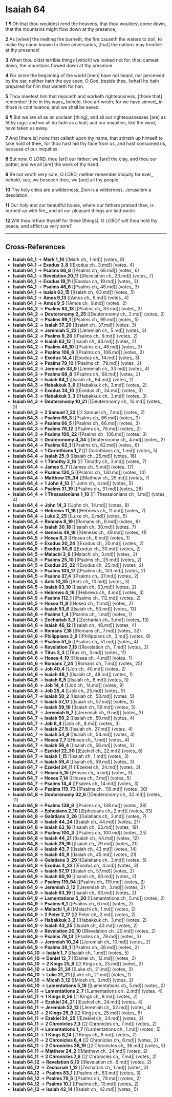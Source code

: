 # Isaiah 64

**1** ¶ Oh that thou wouldest rend the heavens, that thou wouldest come down, that the mountains might flow down at thy presence,

**2** As [when] the melting fire burneth, the fire causeth the waters to boil, to make thy name known to thine adversaries, [that] the nations may tremble at thy presence!

**3** When thou didst terrible things [which] we looked not for, thou camest down, the mountains flowed down at thy presence.

**4** For since the beginning of the world [men] have not heard, nor perceived by the ear, neither hath the eye seen, O God, beside thee, [what] he hath prepared for him that waiteth for him.

**5** Thou meetest him that rejoiceth and worketh righteousness, [those that] remember thee in thy ways_ behold, thou art wroth; for we have sinned_ in those is continuance, and we shall be saved.

**6** ¶ But we are all as an unclean [thing], and all our righteousnesses [are] as filthy rags; and we all do fade as a leaf; and our iniquities, like the wind, have taken us away.

**7** And [there is] none that calleth upon thy name, that stirreth up himself to take hold of thee_ for thou hast hid thy face from us, and hast consumed us, because of our iniquities.

**8** But now, O LORD, thou [art] our father; we [are] the clay, and thou our potter; and we all [are] the work of thy hand.

**9** Be not wroth very sore, O LORD, neither remember iniquity for ever_ behold, see, we beseech thee, we [are] all thy people.

**10** Thy holy cities are a wilderness, Zion is a wilderness, Jerusalem a desolation.

**11** Our holy and our beautiful house, where our fathers praised thee, is burned up with fire_ and all our pleasant things are laid waste.

**12** Wilt thou refrain thyself for these [things], O LORD? wilt thou hold thy peace, and afflict us very sore?

---

## Cross-References

- **Isaiah 64_1** → **Mark 1_10** [[Mark ch_ 1.md]] (votes_ 8)
- **Isaiah 64_1** → **Exodus 3_8** [[Exodus ch_ 3.md]] (votes_ 4)
- **Isaiah 64_1** → **Psalms 68_8** [[Psalms ch_ 68.md]] (votes_ 6)
- **Isaiah 64_1** → **Revelation 20_11** [[Revelation ch_ 20.md]] (votes_ 7)
- **Isaiah 64_1** → **Exodus 19_11** [[Exodus ch_ 19.md]] (votes_ 3)
- **Isaiah 64_1** → **Psalms 46_6** [[Psalms ch_ 46.md]] (votes_ 3)
- **Isaiah 64_1** → **Isaiah 63_15** [[Isaiah ch_ 63.md]] (votes_ 5)
- **Isaiah 64_1** → **Amos 9_13** [[Amos ch_ 9.md]] (votes_ 4)
- **Isaiah 64_1** → **Amos 9_5** [[Amos ch_ 9.md]] (votes_ 2)
- **Isaiah 64_2** → **Psalms 83_13** [[Psalms ch_ 83.md]] (votes_ 2)
- **Isaiah 64_2** → **Deuteronomy 2_25** [[Deuteronomy ch_ 2.md]] (votes_ 2)
- **Isaiah 64_2** → **Psalms 99_1** [[Psalms ch_ 99.md]] (votes_ 5)
- **Isaiah 64_2** → **Isaiah 37_20** [[Isaiah ch_ 37.md]] (votes_ 3)
- **Isaiah 64_2** → **Jeremiah 5_22** [[Jeremiah ch_ 5.md]] (votes_ 3)
- **Isaiah 64_2** → **Psalms 9_20** [[Psalms ch_ 9.md]] (votes_ 2)
- **Isaiah 64_2** → **Isaiah 63_12** [[Isaiah ch_ 63.md]] (votes_ 2)
- **Isaiah 64_2** → **Psalms 46_10** [[Psalms ch_ 46.md]] (votes_ 3)
- **Isaiah 64_2** → **Psalms 106_8** [[Psalms ch_ 106.md]] (votes_ 2)
- **Isaiah 64_2** → **Exodus 14_4** [[Exodus ch_ 14.md]] (votes_ 3)
- **Isaiah 64_2** → **Psalms 79_10** [[Psalms ch_ 79.md]] (votes_ 2)
- **Isaiah 64_2** → **Jeremiah 33_9** [[Jeremiah ch_ 33.md]] (votes_ 4)
- **Isaiah 64_3** → **Psalms 68_8** [[Psalms ch_ 68.md]] (votes_ 2)
- **Isaiah 64_3** → **Isaiah 64_1** [[Isaiah ch_ 64.md]] (votes_ 2)
- **Isaiah 64_3** → **Habakkuk 3_6** [[Habakkuk ch_ 3.md]] (votes_ 2)
- **Isaiah 64_3** → **Exodus 34_10** [[Exodus ch_ 34.md]] (votes_ 3)
- **Isaiah 64_3** → **Habakkuk 3_3** [[Habakkuk ch_ 3.md]] (votes_ 3)
- **Isaiah 64_3** → **Deuteronomy 10_21** [[Deuteronomy ch_ 10.md]] (votes_ 3)
- **Isaiah 64_3** → **2 Samuel 7_23** [[2 Samuel ch_ 7.md]] (votes_ 2)
- **Isaiah 64_3** → **Psalms 66_3** [[Psalms ch_ 66.md]] (votes_ 3)
- **Isaiah 64_3** → **Psalms 66_5** [[Psalms ch_ 66.md]] (votes_ 3)
- **Isaiah 64_3** → **Psalms 76_12** [[Psalms ch_ 76.md]] (votes_ 2)
- **Isaiah 64_3** → **Psalms 106_22** [[Psalms ch_ 106.md]] (votes_ 3)
- **Isaiah 64_3** → **Deuteronomy 4_34** [[Deuteronomy ch_ 4.md]] (votes_ 2)
- **Isaiah 64_4** → **Psalms 62_1** [[Psalms ch_ 62.md]] (votes_ 6)
- **Isaiah 64_4** → **1 Corinthians 1_7** [[1 Corinthians ch_ 1.md]] (votes_ 5)
- **Isaiah 64_4** → **Isaiah 25_9** [[Isaiah ch_ 25.md]] (votes_ 16)
- **Isaiah 64_4** → **1 Timothy 3_16** [[1 Timothy ch_ 3.md]] (votes_ 7)
- **Isaiah 64_4** → **James 5_7** [[James ch_ 5.md]] (votes_ 17)
- **Isaiah 64_4** → **Psalms 130_5** [[Psalms ch_ 130.md]] (votes_ 14)
- **Isaiah 64_4** → **Matthew 25_34** [[Matthew ch_ 25.md]] (votes_ 7)
- **Isaiah 64_4** → **1 John 4_10** [[1 John ch_ 4.md]] (votes_ 5)
- **Isaiah 64_4** → **Psalms 31_19** [[Psalms ch_ 31.md]] (votes_ 28)
- **Isaiah 64_4** → **1 Thessalonians 1_10** [[1 Thessalonians ch_ 1.md]] (votes_ 4)
- **Isaiah 64_4** → **John 14_3** [[John ch_ 14.md]] (votes_ 8)
- **Isaiah 64_4** → **Hebrews 11_16** [[Hebrews ch_ 11.md]] (votes_ 7)
- **Isaiah 64_4** → **Luke 2_25** [[Luke ch_ 2.md]] (votes_ 5)
- **Isaiah 64_4** → **Romans 8_19** [[Romans ch_ 8.md]] (votes_ 6)
- **Isaiah 64_4** → **Isaiah 30_18** [[Isaiah ch_ 30.md]] (votes_ 7)
- **Isaiah 64_4** → **Genesis 49_18** [[Genesis ch_ 49.md]] (votes_ 11)
- **Isaiah 64_5** → **Hosea 6_3** [[Hosea ch_ 6.md]] (votes_ 1)
- **Isaiah 64_5** → **Exodus 20_24** [[Exodus ch_ 20.md]] (votes_ 2)
- **Isaiah 64_5** → **Exodus 30_6** [[Exodus ch_ 30.md]] (votes_ 2)
- **Isaiah 64_5** → **Malachi 3_6** [[Malachi ch_ 3.md]] (votes_ 2)
- **Isaiah 64_5** → **Psalms 25_10** [[Psalms ch_ 25.md]] (votes_ 2)
- **Isaiah 64_5** → **Exodus 25_22** [[Exodus ch_ 25.md]] (votes_ 2)
- **Isaiah 64_5** → **Psalms 103_17** [[Psalms ch_ 103.md]] (votes_ 2)
- **Isaiah 64_5** → **Psalms 37_4** [[Psalms ch_ 37.md]] (votes_ 2)
- **Isaiah 64_5** → **Acts 10_35** [[Acts ch_ 10.md]] (votes_ 3)
- **Isaiah 64_5** → **Isaiah 63_10** [[Isaiah ch_ 63.md]] (votes_ 2)
- **Isaiah 64_5** → **Hebrews 4_16** [[Hebrews ch_ 4.md]] (votes_ 3)
- **Isaiah 64_5** → **Psalms 112_1** [[Psalms ch_ 112.md]] (votes_ 2)
- **Isaiah 64_5** → **Hosea 11_8** [[Hosea ch_ 11.md]] (votes_ 2)
- **Isaiah 64_6** → **Isaiah 53_6** [[Isaiah ch_ 53.md]] (votes_ 13)
- **Isaiah 64_6** → **Psalms 1_4** [[Psalms ch_ 1.md]] (votes_ 1)
- **Isaiah 64_6** → **Zechariah 3_3** [[Zechariah ch_ 3.md]] (votes_ 13)
- **Isaiah 64_6** → **Isaiah 46_12** [[Isaiah ch_ 46.md]] (votes_ 4)
- **Isaiah 64_6** → **Romans 7_18** [[Romans ch_ 7.md]] (votes_ 32)
- **Isaiah 64_6** → **Philippians 3_9** [[Philippians ch_ 3.md]] (votes_ 6)
- **Isaiah 64_6** → **Psalms 51_5** [[Psalms ch_ 51.md]] (votes_ 4)
- **Isaiah 64_6** → **Revelation 7_13** [[Revelation ch_ 7.md]] (votes_ 2)
- **Isaiah 64_6** → **Titus 3_3** [[Titus ch_ 3.md]] (votes_ 11)
- **Isaiah 64_6** → **Hosea 4_19** [[Hosea ch_ 4.md]] (votes_ 1)
- **Isaiah 64_6** → **Romans 7_24** [[Romans ch_ 7.md]] (votes_ 25)
- **Isaiah 64_6** → **Job 40_4** [[Job ch_ 40.md]] (votes_ 2)
- **Isaiah 64_6** → **Isaiah 48_1** [[Isaiah ch_ 48.md]] (votes_ 1)
- **Isaiah 64_6** → **Isaiah 6_5** [[Isaiah ch_ 6.md]] (votes_ 3)
- **Isaiah 64_6** → **Job 14_4** [[Job ch_ 14.md]] (votes_ 9)
- **Isaiah 64_6** → **Job 25_4** [[Job ch_ 25.md]] (votes_ 9)
- **Isaiah 64_7** → **Isaiah 50_2** [[Isaiah ch_ 50.md]] (votes_ 5)
- **Isaiah 64_7** → **Isaiah 57_17** [[Isaiah ch_ 57.md]] (votes_ 3)
- **Isaiah 64_7** → **Isaiah 59_16** [[Isaiah ch_ 59.md]] (votes_ 5)
- **Isaiah 64_7** → **Jeremiah 9_7** [[Jeremiah ch_ 9.md]] (votes_ 3)
- **Isaiah 64_7** → **Isaiah 59_2** [[Isaiah ch_ 59.md]] (votes_ 4)
- **Isaiah 64_7** → **Job 8_4** [[Job ch_ 8.md]] (votes_ 3)
- **Isaiah 64_7** → **Isaiah 27_5** [[Isaiah ch_ 27.md]] (votes_ 4)
- **Isaiah 64_7** → **Isaiah 54_8** [[Isaiah ch_ 54.md]] (votes_ 4)
- **Isaiah 64_7** → **Hosea 7_7** [[Hosea ch_ 7.md]] (votes_ 4)
- **Isaiah 64_7** → **Isaiah 56_4** [[Isaiah ch_ 56.md]] (votes_ 3)
- **Isaiah 64_7** → **Ezekiel 22_30** [[Ezekiel ch_ 22.md]] (votes_ 6)
- **Isaiah 64_7** → **Isaiah 1_15** [[Isaiah ch_ 1.md]] (votes_ 3)
- **Isaiah 64_7** → **Isaiah 59_4** [[Isaiah ch_ 59.md]] (votes_ 3)
- **Isaiah 64_7** → **Ezekiel 24_11** [[Ezekiel ch_ 24.md]] (votes_ 3)
- **Isaiah 64_7** → **Hosea 5_15** [[Hosea ch_ 5.md]] (votes_ 3)
- **Isaiah 64_7** → **Hosea 7_14** [[Hosea ch_ 7.md]] (votes_ 5)
- **Isaiah 64_7** → **Psalms 14_4** [[Psalms ch_ 14.md]] (votes_ 3)
- **Isaiah 64_8** → **Psalms 119_73** [[Psalms ch_ 119.md]] (votes_ 30)
- **Isaiah 64_8** → **Deuteronomy 32_6** [[Deuteronomy ch_ 32.md]] (votes_ 11)
- **Isaiah 64_8** → **Psalms 138_8** [[Psalms ch_ 138.md]] (votes_ 28)
- **Isaiah 64_8** → **Ephesians 2_10** [[Ephesians ch_ 2.md]] (votes_ 33)
- **Isaiah 64_8** → **Galatians 3_26** [[Galatians ch_ 3.md]] (votes_ 7)
- **Isaiah 64_8** → **Isaiah 44_24** [[Isaiah ch_ 44.md]] (votes_ 21)
- **Isaiah 64_8** → **Isaiah 63_16** [[Isaiah ch_ 63.md]] (votes_ 19)
- **Isaiah 64_8** → **Psalms 100_3** [[Psalms ch_ 100.md]] (votes_ 25)
- **Isaiah 64_8** → **Isaiah 44_21** [[Isaiah ch_ 44.md]] (votes_ 12)
- **Isaiah 64_8** → **Isaiah 29_16** [[Isaiah ch_ 29.md]] (votes_ 21)
- **Isaiah 64_8** → **Isaiah 43_7** [[Isaiah ch_ 43.md]] (votes_ 14)
- **Isaiah 64_8** → **Isaiah 45_9** [[Isaiah ch_ 45.md]] (votes_ 21)
- **Isaiah 64_8** → **Galatians 3_29** [[Galatians ch_ 3.md]] (votes_ 5)
- **Isaiah 64_8** → **Exodus 4_22** [[Exodus ch_ 4.md]] (votes_ 3)
- **Isaiah 64_9** → **Isaiah 57_17** [[Isaiah ch_ 57.md]] (votes_ 2)
- **Isaiah 64_9** → **Isaiah 60_10** [[Isaiah ch_ 60.md]] (votes_ 2)
- **Isaiah 64_9** → **Psalms 119_94** [[Psalms ch_ 119.md]] (votes_ 2)
- **Isaiah 64_9** → **Jeremiah 3_12** [[Jeremiah ch_ 3.md]] (votes_ 2)
- **Isaiah 64_9** → **Isaiah 63_19** [[Isaiah ch_ 63.md]] (votes_ 2)
- **Isaiah 64_9** → **Lamentations 5_20** [[Lamentations ch_ 5.md]] (votes_ 2)
- **Isaiah 64_9** → **Psalms 6_1** [[Psalms ch_ 6.md]] (votes_ 2)
- **Isaiah 64_9** → **Malachi 1_4** [[Malachi ch_ 1.md]] (votes_ 2)
- **Isaiah 64_9** → **2 Peter 2_17** [[2 Peter ch_ 2.md]] (votes_ 2)
- **Isaiah 64_9** → **Habakkuk 3_2** [[Habakkuk ch_ 3.md]] (votes_ 2)
- **Isaiah 64_9** → **Isaiah 43_25** [[Isaiah ch_ 43.md]] (votes_ 2)
- **Isaiah 64_9** → **Revelation 20_10** [[Revelation ch_ 20.md]] (votes_ 2)
- **Isaiah 64_9** → **Psalms 79_13** [[Psalms ch_ 79.md]] (votes_ 3)
- **Isaiah 64_9** → **Jeremiah 10_24** [[Jeremiah ch_ 10.md]] (votes_ 2)
- **Isaiah 64_9** → **Psalms 38_1** [[Psalms ch_ 38.md]] (votes_ 2)
- **Isaiah 64_10** → **Isaiah 1_7** [[Isaiah ch_ 1.md]] (votes_ 5)
- **Isaiah 64_10** → **Daniel 12_7** [[Daniel ch_ 12.md]] (votes_ 2)
- **Isaiah 64_10** → **2 Kings 25_9** [[2 Kings ch_ 25.md]] (votes_ 2)
- **Isaiah 64_10** → **Luke 21_24** [[Luke ch_ 21.md]] (votes_ 3)
- **Isaiah 64_10** → **Luke 21_21** [[Luke ch_ 21.md]] (votes_ 1)
- **Isaiah 64_10** → **Micah 3_12** [[Micah ch_ 3.md]] (votes_ 2)
- **Isaiah 64_10** → **Lamentations 5_18** [[Lamentations ch_ 5.md]] (votes_ 2)
- **Isaiah 64_11** → **Lamentations 2_7** [[Lamentations ch_ 2.md]] (votes_ 4)
- **Isaiah 64_11** → **1 Kings 8_56** [[1 Kings ch_ 8.md]] (votes_ 2)
- **Isaiah 64_11** → **Ezekiel 24_21** [[Ezekiel ch_ 24.md]] (votes_ 4)
- **Isaiah 64_11** → **Jeremiah 52_13** [[Jeremiah ch_ 52.md]] (votes_ 4)
- **Isaiah 64_11** → **2 Kings 25_9** [[2 Kings ch_ 25.md]] (votes_ 6)
- **Isaiah 64_11** → **Ezekiel 24_25** [[Ezekiel ch_ 24.md]] (votes_ 2)
- **Isaiah 64_11** → **2 Chronicles 7_3** [[2 Chronicles ch_ 7.md]] (votes_ 2)
- **Isaiah 64_11** → **Lamentations 1_7** [[Lamentations ch_ 1.md]] (votes_ 5)
- **Isaiah 64_11** → **1 Kings 8_14** [[1 Kings ch_ 8.md]] (votes_ 2)
- **Isaiah 64_11** → **2 Chronicles 6_4** [[2 Chronicles ch_ 6.md]] (votes_ 2)
- **Isaiah 64_11** → **2 Chronicles 36_19** [[2 Chronicles ch_ 36.md]] (votes_ 5)
- **Isaiah 64_11** → **Matthew 24_2** [[Matthew ch_ 24.md]] (votes_ 2)
- **Isaiah 64_11** → **2 Chronicles 7_6** [[2 Chronicles ch_ 7.md]] (votes_ 2)
- **Isaiah 64_12** → **Revelation 6_10** [[Revelation ch_ 6.md]] (votes_ 2)
- **Isaiah 64_12** → **Zechariah 1_12** [[Zechariah ch_ 1.md]] (votes_ 3)
- **Isaiah 64_12** → **Psalms 83_1** [[Psalms ch_ 83.md]] (votes_ 3)
- **Isaiah 64_12** → **Psalms 79_5** [[Psalms ch_ 79.md]] (votes_ 2)
- **Isaiah 64_12** → **Psalms 10_1** [[Psalms ch_ 10.md]] (votes_ 2)
- **Isaiah 64_12** → **Isaiah 42_14** [[Isaiah ch_ 42.md]] (votes_ 5)
